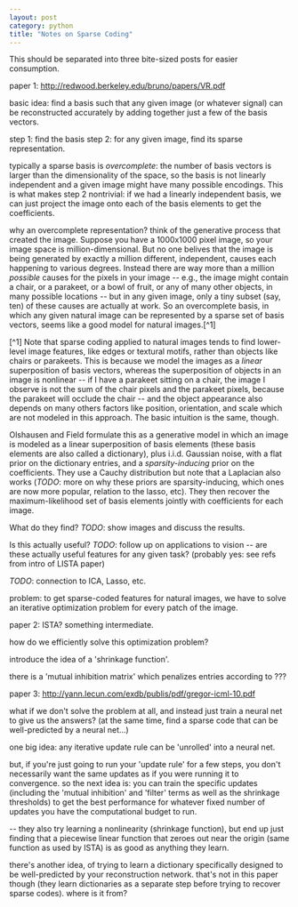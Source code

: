 ```yaml
---
layout: post
category: python
title: "Notes on Sparse Coding"
---
```


This should be separated into three bite-sized posts for easier consumption.  

paper 1: http://redwood.berkeley.edu/bruno/papers/VR.pdf

basic idea: find a basis such that any given image (or whatever signal) can be reconstructed accurately by adding together just a few of the basis vectors. 

step 1: find the basis
step 2: for any given image, find its sparse representation.

typically a sparse basis is *overcomplete*: the number of basis vectors is larger than the dimensionality of the space, so the basis is not linearly independent and a given image might have many possible encodings. This is what makes step 2 nontrivial: if we had a linearly independent basis, we can just project the image onto each of the basis elements to get the coefficients. 

why an overcomplete representation? think of the generative process that created the image. Suppose you have a 1000x1000 pixel image, so your image space is million-dimensional. But no one belives that the image is being generated by  exactly a million different, independent, causes each happening to various degrees. Instead there are way more than a million *possible* causes for the pixels in your image -- e.g., the image might contain a chair, or a parakeet, or a bowl of fruit, or any of many other objects, in many possible locations -- but in any given image, only a tiny subset (say, ten) of these causes are actually at work. So an overcomplete basis, in which any given natural image can be represented by a sparse set of basis vectors, seems like a good model for natural images.[^1]

[^1] Note that sparse coding applied to natural images tends to find lower-level image features, like edges or textural motifs, rather than objects like chairs or parakeets. This is because we model the images as a *linear* superposition of basis vectors, whereas the superposition of objects in an image is nonlinear -- if I have a parakeet sitting on a chair, the image I observe is not the sum of the chair pixels and the parakeet pixels, because the parakeet will occlude the chair -- and the object appearance also depends on many others factors like position, orientation, and scale which are not modeled in this approach. The basic intuition is the same, though. 

Olshausen and Field formulate this as a generative model in which an image is modeled as a linear superposition of basis elements (these basis elements are also called a dictionary), plus i.i.d. Gaussian noise, with a flat prior on the dictionary entries, and a *sparsity-inducing* prior on the coefficients. They use a Cauchy distribution but note that a Laplacian also works (*TODO*: more on why these priors are sparsity-inducing, which ones are now more popular, relation to the lasso, etc). They then recover the maximum-likelihood set of basis elements jointly with coefficients for each image. 

What do they find? *TODO*: show images and discuss the results.

Is this actually useful? *TODO*: follow up on applications to vision -- are these actually useful features for any given task? (probably yes: see refs from intro of LISTA paper)

*TODO*: connection to ICA, Lasso, etc. 

problem: to get sparse-coded features for natural images, we have to solve an iterative optimization problem for every patch of the image. 

paper 2: ISTA? something intermediate.

how do we efficiently solve this optimization problem?

introduce the idea of a 'shrinkage function'. 

there is a 'mutual inhibition matrix' which penalizes entries according to ???

paper 3: http://yann.lecun.com/exdb/publis/pdf/gregor-icml-10.pdf

what if we don't solve the problem at all, and instead just train a neural net to give us the answers? (at the same time, find a sparse code that can be well-predicted by a neural net...)

one big idea: any iterative update rule can be 'unrolled' into a neural net.

but, if you're just going to run your 'update rule' for a few steps, you don't necessarily want the same updates as if you were running it to convergence. so the next idea is: you can train the specific updates (including the 'mutual inhibition' and 'filter' terms as well as the shrinkage thresholds) to get the best performance for whatever fixed number of updates you have the computational budget to run.

-- they also try learning a nonlinearity (shrinkage function), but end up just finding that a piecewise linear function that zeroes out near the origin (same function as used by ISTA) is as good as anything they learn. 

there's another idea, of trying to learn a dictionary specifically designed to be well-predicted by your reconstruction network. that's not in this paper though (they learn dictionaries as a separate step before trying to recover sparse codes). where is it from?



